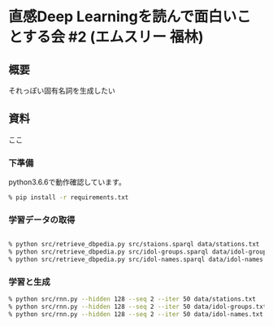 # 直感Deep Learningを読んで面白いことする会 #2 (エムスリー 福林)

## 概要

それっぽい固有名詞を生成したい

## 資料

ここ

### 下準備

python3.6.6で動作確認しています。

```bash
% pip install -r requirements.txt
```

### 学習データの取得

```bash

% python src/retrieve_dbpedia.py src/staions.sparql data/stations.txt
% python src/retrieve_dbpedia.py src/idol-groups.sparql data/idol-groups.txt
% python src/retrieve_dbpedia.py src/idol-names.sparql data/idol-names.txt

```

### 学習と生成

```bash
% python src/rnn.py --hidden 128 --seq 2 --iter 50 data/stations.txt
% python src/rnn.py --hidden 128 --seq 2 --iter 50 data/idol-groups.txt
% python src/rnn.py --hidden 128 --seq 2 --iter 50 data/idol-names.txt
```
